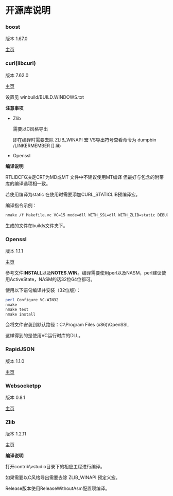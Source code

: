 # 开源库说明

### boost

版本 1.67.0

[主页](https://www.boost.org/)  



### curl(libcurl)  

版本 7.62.0

[主页](https://curl.haxx.se/libcurl/)

设置见 winbuild/BUILD.WINDOWS.txt

**注意事项**  

- Zlib

  需要以C风格导出

  即在编译时需要去除 ZLIB_WINAPI 宏
  VS导出符号查看命令为 dumpbin /LINKERMEMBER [].lib  

- Openssl

**编译说明**

RTLIBCFG决定CRT为MD或MT 文件中不建议使用MT编译 但最好与包含的附带库的编译选项相一致。

若使用编译为static 在使用时需要添加CURL_STATICLIB预编译宏。

编译指令示例：

```bash
nmake /f Makefile.vc VC=15 mode=dll WITH_SSL=dll WITH_ZLIB=static DEBUG=no RTLIBCFG=static
```

生成的文件在builds文件夹下。



### Openssl

版本 1.1.1

[主页](https://www.openssl.org/)

参考文件**INSTALL**以及**NOTES.WIN**。编译需要使用perl以及NASM，perl建议使用ActiveState，NASM的话32位64位都可。

使用以下语句编译并安装（32位版）：

```bash
perl Configure VC-WIN32
nmake
nmake test
nmake install
```

会将文件安装到默认路径：C:\Program Files (x86)\OpenSSL

这样得到的是使用VC运行时库的DLL。



### RapidJSON

版本 1.1.0

[主页](http://rapidjson.org/)  



### Websocketpp

版本 0.8.1

[主页](https://www.zaphoyd.com/websocketpp)  



### Zlib

版本 1.2.11

[主页](http://www.zlib.net/)

**编译说明**

打开contrib\vstudio目录下的相应工程进行编译。

如果需要以C风格导出需要去除 ZLIB_WINAPI 预定义宏。

Release版本使用ReleaseWithoutAsm配置项编译。  

